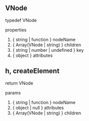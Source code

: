 ## VNode
typedef VNode

properties
1. { string | function } nodeName
2. { Array(VNode | string) } children
3. { string | number | undefined } key
4. { object } attributes

## h, createElement
return
VNode

params
1. { string | function } nodeName
2. { object | null } attributes
3. { Array(VNode | string) }  children
